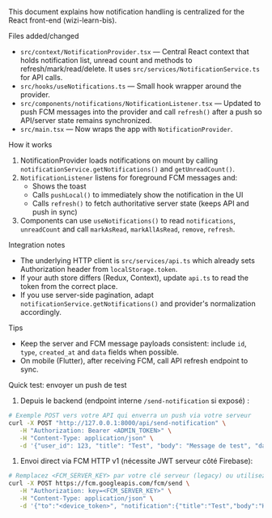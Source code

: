 This document explains how notification handling is centralized for the React front-end (wizi-learn-bis).

Files added/changed

- `src/context/NotificationProvider.tsx` — Central React context that holds notification list, unread count and methods to refresh/mark/read/delete. It uses `src/services/NotificationService.ts` for API calls.
- `src/hooks/useNotifications.ts` — Small hook wrapper around the provider.
- `src/components/notifications/NotificationListener.tsx` — Updated to push FCM messages into the provider and call `refresh()` after a push so API/server state remains synchronized.
- `src/main.tsx` — Now wraps the app with `NotificationProvider`.

How it works

1. NotificationProvider loads notifications on mount by calling `notificationService.getNotifications()` and `getUnreadCount()`.
2. `NotificationListener` listens for foreground FCM messages and:
   - Shows the toast
   - Calls `pushLocal()` to immediately show the notification in the UI
   - Calls `refresh()` to fetch authoritative server state (keeps API and push in sync)
3. Components can use `useNotifications()` to read `notifications`, `unreadCount` and call `markAsRead`, `markAllAsRead`, `remove`, `refresh`.

Integration notes

- The underlying HTTP client is `src/services/api.ts` which already sets Authorization header from `localStorage.token`.
- If your auth store differs (Redux, Context), update `api.ts` to read the token from the correct place.
- If you use server-side pagination, adapt `notificationService.getNotifications()` and provider's normalization accordingly.

Tips

- Keep the server and FCM message payloads consistent: include `id`, `type`, `created_at` and `data` fields when possible.
- On mobile (Flutter), after receiving FCM, call API refresh endpoint to sync.

Quick test: envoyer un push de test

1. Depuis le backend (endpoint interne `/send-notification` si exposé) :

```bash
# Exemple POST vers votre API qui enverra un push via votre serveur
curl -X POST "http://127.0.0.1:8000/api/send-notification" \
   -H "Authorization: Bearer <ADMIN_TOKEN>" \
   -H "Content-Type: application/json" \
   -d '{"user_id": 123, "title": "Test", "body": "Message de test", "data": {"id": "server-123"}}'
```

1. Envoi direct via FCM HTTP v1 (nécessite JWT serveur côté Firebase):

```bash
# Remplacez <FCM_SERVER_KEY> par votre clé serveur (legacy) ou utilisez HTTP v1 avec OAuth2
curl -X POST https://fcm.googleapis.com/fcm/send \
   -H "Authorization: key=<FCM_SERVER_KEY>" \
   -H "Content-Type: application/json" \
   -d '{"to":"<device_token>", "notification":{"title":"Test","body":"Hello"}, "data":{"id":"server-123"}}'
```
